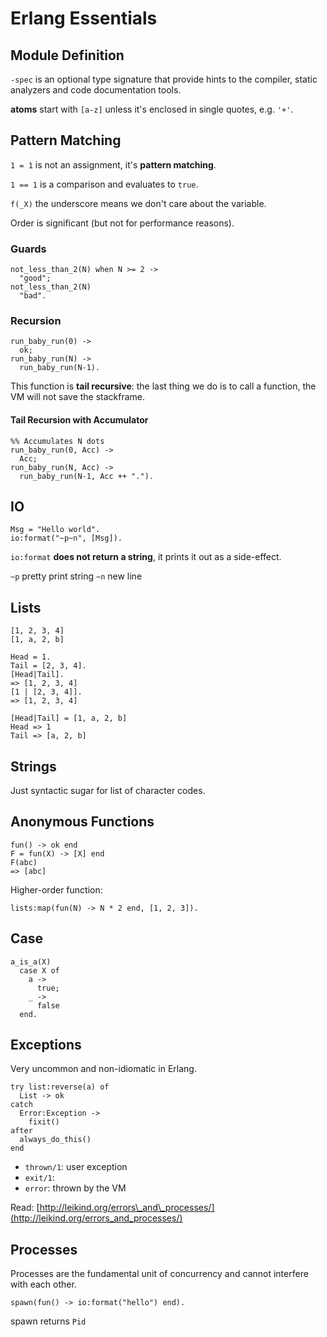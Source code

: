 # Erlang Essentials

## Module Definition

`-spec` is an optional type signature that provide hints to the compiler, static analyzers and code documentation tools.

**atoms** start with `[a-z]` unless it's enclosed in single quotes, e.g. `'+'`.

## Pattern Matching

`1 = 1` is not an assignment, it's **pattern matching**.

`1 == 1` is a comparison and evaluates to `true`.

`f(_X)` the underscore means we don't care about the variable.

Order is significant (but not for performance reasons).

### Guards

    not_less_than_2(N) when N >= 2 ->
      "good";
    not_less_than_2(N)
      "bad".

### Recursion

    run_baby_run(0) ->
      ok;
    run_baby_run(N) ->
      run_baby_run(N-1).

This function is **tail recursive**: the last thing we do is to call a function, the VM will  not save the stackframe.

#### Tail Recursion with Accumulator

    %% Accumulates N dots
    run_baby_run(0, Acc) ->
      Acc;
    run_baby_run(N, Acc) ->
      run_baby_run(N-1, Acc ++ ".").

## IO

    Msg = "Hello world".
    io:format("~p~n", [Msg]).

`io:format` **does not return a string**, it prints it out as a side-effect.

`~p` pretty print string
`~n` new line

## Lists

    [1, 2, 3, 4]
    [1, a, 2, b]

    Head = 1.
    Tail = [2, 3, 4].
    [Head|Tail].
    => [1, 2, 3, 4]
    [1 | [2, 3, 4]].
    => [1, 2, 3, 4]

    [Head|Tail] = [1, a, 2, b]
    Head => 1
    Tail => [a, 2, b]

## Strings

Just syntactic sugar for list of character codes.

## Anonymous Functions

    fun() -> ok end
    F = fun(X) -> [X] end
    F(abc)
    => [abc]

Higher-order function:

    lists:map(fun(N) -> N * 2 end, [1, 2, 3]).

## Case

    a_is_a(X)
      case X of
        a ->
          true;
        _ ->
          false
      end.


## Exceptions

Very uncommon and non-idiomatic in Erlang.

    try list:reverse(a) of
      List -> ok
    catch
      Error:Exception ->
        fixit()
    after
      always_do_this()
    end

* `thrown/1`: user exception
* `exit/1`:
* `error`: thrown by the VM

Read: [http://leikind.org/errors\_and\_processes/](http://leikind.org/errors_and_processes/)

## Processes

Processes are the fundamental unit of concurrency and cannot interfere with each other.

    spawn(fun() -> io:format("hello") end).

spawn returns `Pid`
